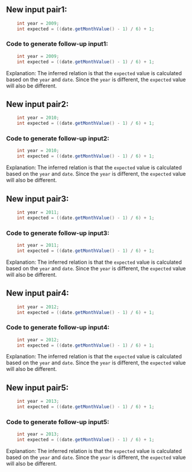 ## New input pair1:
```java
    int year = 2009;
    int expected = ((date.getMonthValue() - 1) / 6) + 1;
```
### Code to generate follow-up input1:
```java
    int year = 2009;
    int expected = ((date.getMonthValue() - 1) / 6) + 1;
```
Explanation: The inferred relation is that the `expected` value is calculated based on the `year` and `date`. Since the `year` is different, the `expected` value will also be different.

## New input pair2:
```java
    int year = 2010;
    int expected = ((date.getMonthValue() - 1) / 6) + 1;
```
### Code to generate follow-up input2:
```java
    int year = 2010;
    int expected = ((date.getMonthValue() - 1) / 6) + 1;
```
Explanation: The inferred relation is that the `expected` value is calculated based on the `year` and `date`. Since the `year` is different, the `expected` value will also be different.

## New input pair3:
```java
    int year = 2011;
    int expected = ((date.getMonthValue() - 1) / 6) + 1;
```
### Code to generate follow-up input3:
```java
    int year = 2011;
    int expected = ((date.getMonthValue() - 1) / 6) + 1;
```
Explanation: The inferred relation is that the `expected` value is calculated based on the `year` and `date`. Since the `year` is different, the `expected` value will also be different.

## New input pair4:
```java
    int year = 2012;
    int expected = ((date.getMonthValue() - 1) / 6) + 1;
```
### Code to generate follow-up input4:
```java
    int year = 2012;
    int expected = ((date.getMonthValue() - 1) / 6) + 1;
```
Explanation: The inferred relation is that the `expected` value is calculated based on the `year` and `date`. Since the `year` is different, the `expected` value will also be different.

## New input pair5:
```java
    int year = 2013;
    int expected = ((date.getMonthValue() - 1) / 6) + 1;
```
### Code to generate follow-up input5:
```java
    int year = 2013;
    int expected = ((date.getMonthValue() - 1) / 6) + 1;
```
Explanation: The inferred relation is that the `expected` value is calculated based on the `year` and `date`. Since the `year` is different, the `expected` value will also be different.
